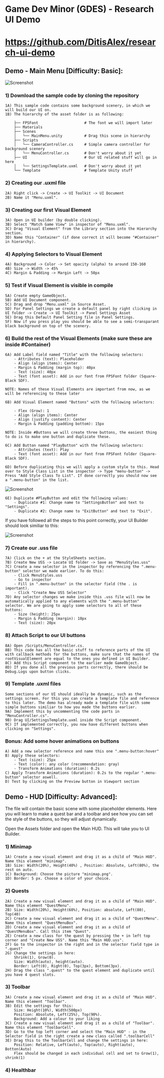 # Game Dev Minor (GDES) - Research UI Demo

# https://github.com/DitisAlex/research-ui-demo

## Demo - Main Menu [Difficulty: Basic]:
![Screenshot](images/MainMenu.png)
### 1) Download the sample code by cloning the repository
    1A) This sample code contains some background scenery, in which we will build our UI on.
    1B) The hierarchy of the asset folder is as following:

        ├── FPSFont                     # The font we will import later
        ├── Materials               
        ├── Scenes                  
        │   └── MainMenu.unity          # Drag this scene in hierarchy
        ├── Scripts                 
        │   └── CameraController.cs     # Simple camera controller for background scenery
        │   └── MenuController.cs       # Don't worry about it yet
        ├── UI                          # Our UI related stuff will go in here  
        │   └── SettingsTemplate.uxml   # Don't worry about it yet
        └── Template                    # Template Unity stuff

### 2) Creating our .uxml file
    2A) Right click -> Create -> UI Toolkit -> UI Document
    2B) Name it "Menu.uxml".

### 3) Creating our first Visual Element
    3A) Open in UI builder (by double clicking).
    3B) Select "Match Game View" in inspector of "Menu.uxml".
    3C) Drag "Visual Element" from the Library section into the Hierarchy section.
    3D) Name this "Container" (if done correct it will become "#Container" in hierarchy).

### 4) Applying Selectors to Visual Element
    4A) Background -> Color -> Set opacity (alpha) to around 150-160
    4B) Size -> Width -> 45%
    4C) Margin & Padding -> Margin Left -> 50px

### 5) Test if Visual Element is visible in compile
    5A) Create empty GameObject.
    5B) Add UI Document component.
    5C) Drag and drop "Menu.uxml" in Source Asset.
    5D) For Panel Settings we create a default panel by right clicking in UI folder -> Create -> UI Toolkit -> Panel Settings Asset
    5E) Drag this Default Panel Setting file in Panel Settings.
    5F) Now if you press play you should be able to see a semi-transparant black background on top of the scenery.

### 6) Build the rest of the Visual Elements (make sure these are inside #Container)
    6A) Add Label field named "Title" with the following selectors:
        - Attributes (text): Placeholder
        - Align (align items): Center
        - Margin & Padding (margin top): 40px
        - Text (size): 40px
        - Text (font asset): Add in our font from FPSFont folder (Square-Black SDF).

    NOTE: Names of these Visual Elements are important from now, as we will be referencing to these later

    6B) Add Visual Element named "Buttons" with the following selectors:
    
        - Flex (Grow): 1
        - Align (align items): Center
        - Align (justify content): Center
        - Margin & Padding (padding bottom): 15px
    
    NOTE: Inside #Buttons we will create three buttons, the easiest thing to do is to make one button and duplicate these.

    6C) Add Button named "PlayButton" with the following selectors:
        - Attributes (text): Play
        - Text (font asset): Add in our font from FPSFont folder (Square-Black SDF).

    6D) Before duplicating this we will apply a custom style to this. Head over to Style Class List in the inspector -> Type "menu-button" -> Press "Add Style Class To List". If done correctly you should now see a ".menu-button" in the list.
![Screenshot](images/StyleClassList.png)

    6E) Duplicate #PlayButton and edit the following values:
        - Duplicate #1: Change name to "SettingsButton" and text to "Settings".
        - Duplicate #2: Change name to "ExitButton" and text to "Exit".

If you have followed all the steps to this point correctly, your UI Builder should look similiar to this:

![Screenshot](images/Comparison.png)

### 7) Create our .uss file
    7A) Click on the + at the StyleSheets section.
    7B) Create New USS -> Locate UI folder -> Save as "MenuStyles.uss"
    7C) Create a new selector in the inspector by referencing the ".menu-button" selector we made earlier. To do this:
        - Click MenuStyles.uss
        - Go to inspector 
        - Fill in ".menu-button" in the selector field (the . is important).
        - Click "Create New USS Selector"
    7D) Any selector changes we make inside this .uss file will now be automatically applied to any elements with the ".menu-button" selector. We are going to apply some selectors to all of these buttons:
        - Size (height): 25px
        - Margin & Padding (margin): 10px
        - Text (size): 20px

### 8) Attach Script to our UI buttons
    8A) Open /Scripts/MenuController.cs.
    8B) This code has all the basic stuff to reference parts of the UI with callback methods for the buttons, make sure that the names of the rootVisualElement are equal to the ones you defined in UI Builder.
    8C) Add this Script component to the earlier made GameObject.
    8D) If you done all the previous parts correctly, there should be Debug.Logs upon button clicks.

### 9) Template .uxml files
    Some sections of our UI should ideally be dynamic, such as the settings screen. For this you can create a template file and reference to this later. The demo has already made a template file with some simple buttons similiar to how you made the buttons earlier.
    9A) Implement this by uncommenting the code parts in "MenuController.cs".
    9B) Drag UI/SettingsTemplate.uxml inside the Script component.
    9C) If implemented correctly, you now have different buttons when clicking on "Settings".

### Bonus: Add some hover animations on buttons
    A) Add a new selector reference and name this one ".menu-button:hover"
    B) Apply these selectors:
        - Text (size): 25px
        - Text (color): any color (recommendation: gray)
        - Transform Animations (duration): 0.2s
    C) Apply Transform Animations (duration): 0.2s to the regular ".menu-button" selector aswell.
    D) Test by clicking on the Preview button in Viewport section

## Demo - HUD [Difficulty: Advanced]:

The file will contain the basic scene with some placeholder elements. Here you will learn to make a quest bar and a toolbar and see how you can set the style of the buttons, so they will adjust dynamically.

Open the Assets folder and open the Main HUD. This will take you to UI Builder.

### 1) Minimap

    1A) Create a new visual element and drag it as a child of "Main HUD". Name this element "minimap".
	1B) Size: Width(20%), Height(40%) , Position: Absolute, Left(80%), the rest on auto.
	1C) Background: Choose the picture "minimap.png". 
	1D) Border: 5 px. Choose a color of your choice.

### 2) Quests
	2A) Create a new visual element and drag it as a child of "Main HUD". Name this element "QuestMenu".
	2B) Size: Width(20%), Height(60%), Position: absolute, Left(80), Top(40)
	2C) Create a new visual element and drag it as a child of "QuestMenu". Name this element "QuestMenuBox".
	2D) Create a new visual element and drag it as a child of "QuestMenuBox". Call this item "Quest".
	2E) Create a new class for the quest by pressing the + in left top corner and "Create New USS". Name this "Main HUD.uss".
	2F) Go to the inspector in the right and in the selector field type in ".quest"
	2G) Change the settings in here: 
		Shrink(1), Grow(0). 
		Size: Width(auto), height(auto). 
		Border: Left(0), Right(0), Top(3px), Bottom(3px). 
	2H) Drag the class ".quest" to the quest element and duplicate until you have 4 quest slots.

### 3) Toolbar
	3A) Create a new visual element and drag it as a child of "Main HUD". Name this element "Toolbar".
	3B) Edit the settings for this:
		Size: Height(10%), Width(500px)
		Position: Absolute, Left(25%), Top(90%).
		Background: Add a colour to your liking
	3C) Create a new visual element and drag it as a child of "Toolbar". Name this element "ToolbarCell".
	3D) Go to the top left corner and select the "Main HUD" - in the Selector field in the right create a new class called ".toolbarCell"
	3E) Drag this to the ToolbarCell and change the settings in here:
		Position: Relative, Left(auto), Top(auto), Right(auto), Botton(Auto)
		Flex should be changed in each individual cell and set to Grow(1), shrink(1)

### 4) Healthbar


